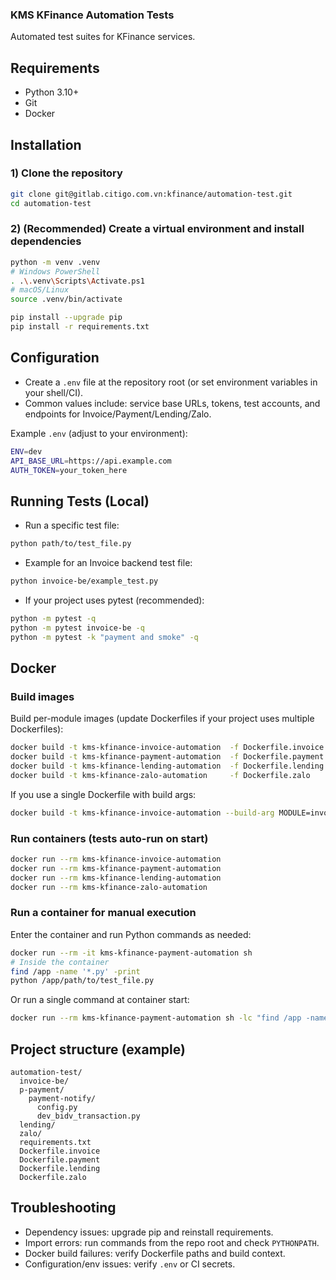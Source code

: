 ### KMS KFinance Automation Tests

Automated test suites for KFinance services.

## Requirements

- Python 3.10+
- Git
- Docker

## Installation

### 1) Clone the repository
```bash
git clone git@gitlab.citigo.com.vn:kfinance/automation-test.git
cd automation-test
```

### 2) (Recommended) Create a virtual environment and install dependencies
```bash
python -m venv .venv
# Windows PowerShell
. .\.venv\Scripts\Activate.ps1
# macOS/Linux
source .venv/bin/activate

pip install --upgrade pip
pip install -r requirements.txt
```

## Configuration

- Create a `.env` file at the repository root (or set environment variables in your shell/CI).
- Common values include: service base URLs, tokens, test accounts, and endpoints for Invoice/Payment/Lending/Zalo.

Example `.env` (adjust to your environment):
```bash
ENV=dev
API_BASE_URL=https://api.example.com
AUTH_TOKEN=your_token_here
```

## Running Tests (Local)

- Run a specific test file:
```bash
python path/to/test_file.py
```

- Example for an Invoice backend test file:
```bash
python invoice-be/example_test.py
```

- If your project uses pytest (recommended):
```bash
python -m pytest -q
python -m pytest invoice-be -q
python -m pytest -k "payment and smoke" -q
```

## Docker

### Build images
Build per-module images (update Dockerfiles if your project uses multiple Dockerfiles):
```bash
docker build -t kms-kfinance-invoice-automation  -f Dockerfile.invoice  .
docker build -t kms-kfinance-payment-automation  -f Dockerfile.payment  .
docker build -t kms-kfinance-lending-automation  -f Dockerfile.lending  .
docker build -t kms-kfinance-zalo-automation     -f Dockerfile.zalo     .
```

If you use a single Dockerfile with build args:
```bash
docker build -t kms-kfinance-invoice-automation --build-arg MODULE=invoice .
```

### Run containers (tests auto-run on start)
```bash
docker run --rm kms-kfinance-invoice-automation
docker run --rm kms-kfinance-payment-automation
docker run --rm kms-kfinance-lending-automation
docker run --rm kms-kfinance-zalo-automation
```

### Run a container for manual execution
Enter the container and run Python commands as needed:
```bash
docker run --rm -it kms-kfinance-payment-automation sh
# Inside the container
find /app -name '*.py' -print
python /app/path/to/test_file.py
```

Or run a single command at container start:
```bash
docker run --rm kms-kfinance-payment-automation sh -lc "find /app -name '*.py' -print -exec python {} \;"
```

## Project structure (example)

```
automation-test/
  invoice-be/
  p-payment/
    payment-notify/
      config.py
      dev_bidv_transaction.py
  lending/
  zalo/
  requirements.txt
  Dockerfile.invoice
  Dockerfile.payment
  Dockerfile.lending
  Dockerfile.zalo
```

## Troubleshooting

- Dependency issues: upgrade pip and reinstall requirements.
- Import errors: run commands from the repo root and check `PYTHONPATH`.
- Docker build failures: verify Dockerfile paths and build context.
- Configuration/env issues: verify `.env` or CI secrets.